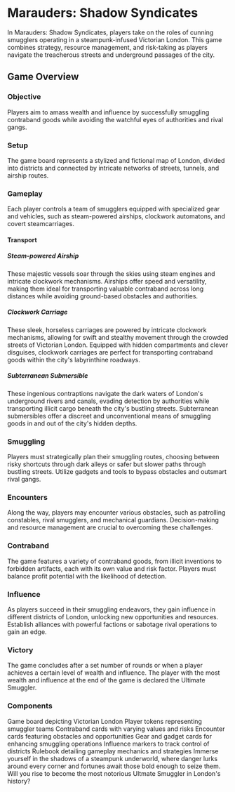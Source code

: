 # Marauders: Shadow Syndicates

In Marauders: Shadow Syndicates, players take on the roles of cunning smugglers operating in a steampunk-infused Victorian London. This game combines strategy, resource management, and risk-taking as players navigate the treacherous streets and underground passages of the city.

## Game Overview

### Objective
Players aim to amass wealth and influence by successfully smuggling contraband goods while avoiding the watchful eyes of authorities and rival gangs.
### Setup
The game board represents a stylized and fictional map of London, divided into districts and connected by intricate networks of streets, tunnels, and airship routes.
### Gameplay
Each player controls a team of smugglers equipped with specialized gear and vehicles, such as steam-powered airships, clockwork automatons, and covert steamcarriages.
#### Transport

##### Steam-powered Airship
These majestic vessels soar through the skies using steam engines and intricate clockwork mechanisms. Airships offer speed and versatility, making them ideal for transporting valuable contraband across long distances while avoiding ground-based obstacles and authorities.
##### Clockwork Carriage
These sleek, horseless carriages are powered by intricate clockwork mechanisms, allowing for swift and stealthy movement through the crowded streets of Victorian London. Equipped with hidden compartments and clever disguises, clockwork carriages are perfect for transporting contraband goods within the city's labyrinthine roadways.
##### Subterranean Submersible
These ingenious contraptions navigate the dark waters of London's underground rivers and canals, evading detection by authorities while transporting illicit cargo beneath the city's bustling streets. Subterranean submersibles offer a discreet and unconventional means of smuggling goods in and out of the city's hidden depths.
### Smuggling
Players must strategically plan their smuggling routes, choosing between risky shortcuts through dark alleys or safer but slower paths through bustling streets. Utilize gadgets and tools to bypass obstacles and outsmart rival gangs.
### Encounters
Along the way, players may encounter various obstacles, such as patrolling constables, rival smugglers, and mechanical guardians. Decision-making and resource management are crucial to overcoming these challenges.
### Contraband
The game features a variety of contraband goods, from illicit inventions to forbidden artifacts, each with its own value and risk factor. Players must balance profit potential with the likelihood of detection.
### Influence
As players succeed in their smuggling endeavors, they gain influence in different districts of London, unlocking new opportunities and resources. Establish alliances with powerful factions or sabotage rival operations to gain an edge.
### Victory
The game concludes after a set number of rounds or when a player achieves a certain level of wealth and influence. The player with the most wealth and influence at the end of the game is declared the Ultimate Smuggler.

### Components

Game board depicting Victorian London
Player tokens representing smuggler teams
Contraband cards with varying values and risks
Encounter cards featuring obstacles and opportunities
Gear and gadget cards for enhancing smuggling operations
Influence markers to track control of districts
Rulebook detailing gameplay mechanics and strategies
Immerse yourself in the shadows of a steampunk underworld, where danger lurks around every corner and fortunes await those bold enough to seize them. Will you rise to become the most notorious Ultmate Smuggler in London's history?
